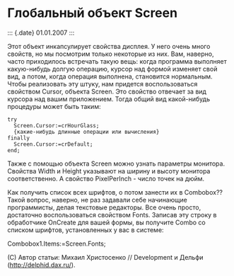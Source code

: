 Глобальный объект Screen
========================

::: {.date}
01.01.2007
:::

Этот объект инкапсулирует свойства дисплея. У него очень много свойств,
но мы посмотрим только некоторые из них. Вам, наверно, часто приходилось
встречать такую вещь: когда программа выполняет какую-нибудь долгую
операцию, курсор над формой изменяет свой вид, а потом, когда операция
выполнена, становится нормальным. Чтобы реализовать эту штуку, нам
придется воспользоваться свойством Cursor, объекта Screen. Это свойство
отвечает за вид курсора над вашим приложением. Тогда общий вид
какой-нибудь процедуры может быть таким:

    try
      Screen.Cursor:=crHourGlass;
      {какие-нибудь длинные операции или вычисления}
    finally
      Screen.Cursor:=crDefault;
    end;

Также с помощью объекта Screen можно узнать параметры монитора. Свойства
Width и Height указывают на ширину и высоту монитора соответственно. А
свойство PixelPerInch - число точек на дюйм.

Как получить список всех шрифтов, о потом занести их в Combobox?? Такой
вопрос, наверно, не раз задавали себе начинающие программисты, делая
текстовые редакторы. Все очень просто, достаточно воспользоваться
свойством Fonts. Записав эту строку в обработчике OnCreate для вашей
формы, вы получите Combo со списком шрифтов, установленных у вас в
системе:

Combobox1.Items:=Screen.Fonts;

(С) Автор статьи: Михаил Христосенко // Development и Дельфи
(http://delphid.dax.ru/).
